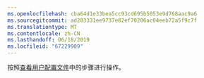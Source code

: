 ```yaml
---
ms.openlocfilehash: cba64d1e33bea5cc93cd695b5053e9d768aac9a6
ms.sourcegitcommit: ad203331ee9737e82ef70206ac04eeb72a5f9c7f
ms.translationtype: MT
ms.contentlocale: zh-CN
ms.lasthandoff: 06/18/2019
ms.locfileid: "67229909"
---
```

按照[查看用户配置文件](../basics/view-your-user-profile.md)中的步骤进行操作。